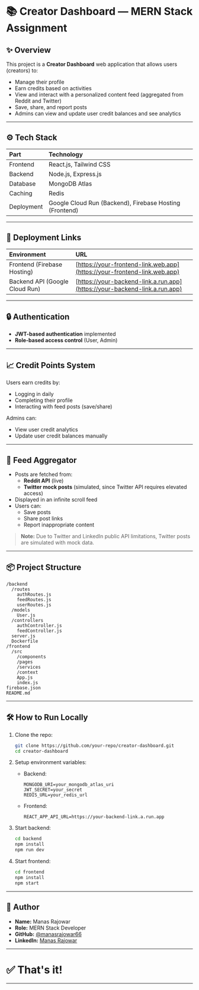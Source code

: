 # 📚 Creator Dashboard — MERN Stack Assignment

## ✨ Overview

This project is a **Creator Dashboard** web application that allows users (creators) to:
- Manage their profile
- Earn credits based on activities
- View and interact with a personalized content feed (aggregated from Reddit and Twitter)
- Save, share, and report posts
- Admins can view and update user credit balances and see analytics

---

## ⚙️ Tech Stack

| Part | Technology |
|:---|:---|
| Frontend | React.js, Tailwind CSS |
| Backend | Node.js, Express.js |
| Database | MongoDB Atlas |
| Caching | Redis |
| Deployment | Google Cloud Run (Backend), Firebase Hosting (Frontend) |

---

## 🚀 Deployment Links

| Environment | URL |
|:---|:---|
| Frontend (Firebase Hosting) | [https://your-frontend-link.web.app](https://your-frontend-link.web.app) |
| Backend API (Google Cloud Run) | [https://your-backend-link.a.run.app](https://your-backend-link.a.run.app) |

---

## 🔒 Authentication

- **JWT-based authentication** implemented
- **Role-based access control** (User, Admin)

---

## 📈 Credit Points System

Users earn credits by:
- Logging in daily
- Completing their profile
- Interacting with feed posts (save/share)

Admins can:
- View user credit analytics
- Update user credit balances manually

---

## 📰 Feed Aggregator

- Posts are fetched from:
  - **Reddit API** (live)
  - **Twitter mock posts** (simulated, since Twitter API requires elevated access)
- Displayed in an infinite scroll feed
- Users can:
  - Save posts
  - Share post links
  - Report inappropriate content

> **Note:** Due to Twitter and LinkedIn public API limitations, Twitter posts are simulated with mock data.

---

## 📦 Project Structure

```
/backend
  /routes
    authRoutes.js
    feedRoutes.js
    userRoutes.js
  /models
    User.js
  /controllers
    authController.js
    feedController.js
  server.js
  Dockerfile
/frontend
  /src
    /components
    /pages
    /services
    /context
    App.js
    index.js
firebase.json
README.md
```

---

## 🛠️ How to Run Locally

1. Clone the repo:
   ```bash
   git clone https://github.com/your-repo/creator-dashboard.git
   cd creator-dashboard
   ```

2. Setup environment variables:
   - Backend:
     ```env
     MONGODB_URI=your_mongodb_atlas_uri
     JWT_SECRET=your_secret
     REDIS_URL=your_redis_url
     ```
   - Frontend:
     ```env
     REACT_APP_API_URL=https://your-backend-link.a.run.app
     ```

3. Start backend:
   ```bash
   cd backend
   npm install
   npm run dev
   ```

4. Start frontend:
   ```bash
   cd frontend
   npm install
   npm start
   ```

---

## 📄 Author

- **Name:** Manas Rajowar
- **Role:** MERN Stack Developer
- **GitHub:** [@manasrajowar66](https://github.com/manasrajowar66)
- **LinkedIn:** [Manas Rajowar](https://www.linkedin.com/in/manas-rajowar-3b0b981a3/)

---

# ✅ That's it!

---


